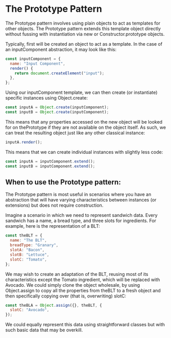 # The Prototype Pattern

The Prototype pattern involves using plain objects to act as templates for other objects.
The Prototype pattern extends this template object directly without fussing with instantiation
via new or Constructor.prototype objects.

Typically, first will be created an object to act as a template. In the case of an
inputComponent abstraction, it may look like this:

```javascript
const inputComponent = {
  name: "Input Component",
  render() {
    return document.createElement("input");
  },
};
```

Using our inputComponent template, we can then create (or instantiate) specific instances
using Object.create:

```javascript
const inputA = Object.create(inputComponent);
const inputB = Object.create(inputComponent);
```

This means that any properties accessed on the new object will be looked for on thePrototype if they are not available on
the object itself. As such, we can treat the resulting object just like any other classical instance:

```javascript
inputA.render();
```

This means that we can create individual instances with slightly less code:

```javascript
const inputA = inputComponent.extend();
const inputB = inputComponent.extend();
```

## When to use the Prototype pattern:

The Prototype pattern is most useful in scenarios where you have an abstraction that will
have varying characteristics between instances (or extensions) but does not require
construction.

Imagine a scenario in which we need to represent sandwich data. Every sandwich has a
name, a bread type, and three slots for ingredients. For example, here is the representation
of a BLT:

```javascript
const theBLT = {
  name: "The BLT",
  breadType: "Granary",
  slotA: "Bacon",
  slotB: "Lettuce",
  slotC: "Tomato",
};
```

We may wish to create an adaptation of the BLT, reusing most of its characteristics except
the Tomato ingredient, which will be replaced with Avocado. We could simply clone the
object wholesale, by using Object.assign to copy all the properties from theBLT to a
fresh object and then specifically copying over (that is, overwriting) slotC:

```javascript
const theBLA = Object.assign({}, theBLT, {
  slotC: "Avocado",
});
```

We could equally represent this data using straightforward classes but with such basic data
that may be overkill.

